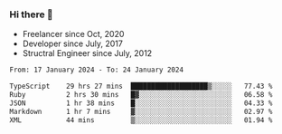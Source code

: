 ### Hi there 👋

- Freelancer since Oct, 2020
- Developer since July, 2017
- Structral Engineer since July, 2012

<!--START_SECTION:waka-->

```txt
From: 17 January 2024 - To: 24 January 2024

TypeScript    29 hrs 27 mins  ███████████████████▒░░░░░   77.43 %
Ruby          2 hrs 30 mins   █▓░░░░░░░░░░░░░░░░░░░░░░░   06.58 %
JSON          1 hr 38 mins    █░░░░░░░░░░░░░░░░░░░░░░░░   04.33 %
Markdown      1 hr 7 mins     ▓░░░░░░░░░░░░░░░░░░░░░░░░   02.97 %
XML           44 mins         ▒░░░░░░░░░░░░░░░░░░░░░░░░   01.94 %
```

<!--END_SECTION:waka-->
